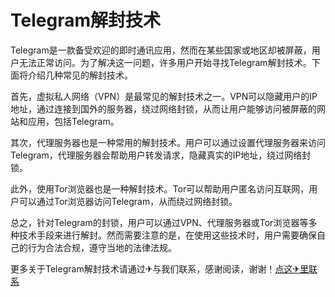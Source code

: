 # Telegram解封技术

Telegram是一款备受欢迎的即时通讯应用，然而在某些国家或地区却被屏蔽，用户无法正常访问。为了解决这一问题，许多用户开始寻找Telegram解封技术。下面将介绍几种常见的解封技术。

首先，虚拟私人网络（VPN）是最常见的解封技术之一。VPN可以隐藏用户的IP地址，通过连接到国外的服务器，绕过网络封锁，从而让用户能够访问被屏蔽的网站和应用，包括Telegram。

其次，代理服务器也是一种常用的解封技术。用户可以通过设置代理服务器来访问Telegram，代理服务器会帮助用户转发请求，隐藏真实的IP地址，绕过网络封锁。

此外，使用Tor浏览器也是一种解封技术。Tor可以帮助用户匿名访问互联网，用户可以通过Tor浏览器访问Telegram，从而绕过网络封锁。

总之，针对Telegram的封锁，用户可以通过VPN、代理服务器或Tor浏览器等多种技术手段来进行解封。然而需要注意的是，在使用这些技术时，用户需要确保自己的行为合法合规，遵守当地的法律法规。

更多关于Telegram解封技术请通过✈与我们联系，感谢阅读，谢谢！[点这✈里联系](https://b.k02.cc)